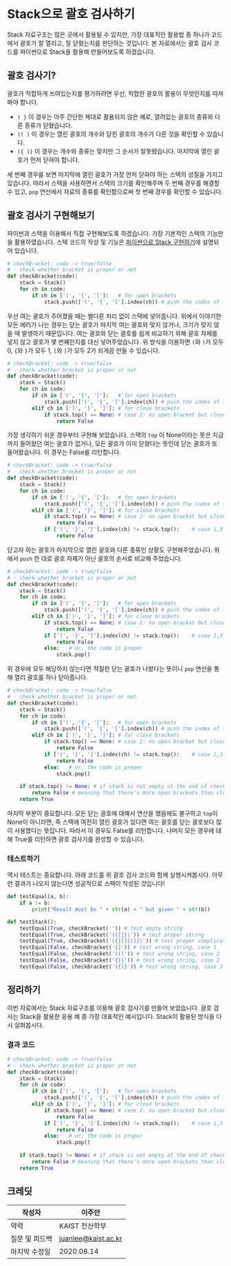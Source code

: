 # Stack으로 괄호 검사하기
Stack 자료구조는 많은 곳에서 활용될 수 있지만, 가장 대표적인 활용법 중 하나가 코드에서 괄호가 잘 열리고, 잘 닫혔는지를 판단하는 것입니다. 본 자료에서는 괄호 검사 코드를 파이썬으로 Stack을 활용해 만들어보도록 하겠습니다.

## 괄호 검사기?
괄호가 적합하게 쓰여있는지를 평가하려면 우선, 적합한 괄호의 활용이 무엇인지를 따져봐야 합니다.
* `( }` 이 경우는 아주 간단한 제대로 활용되지 않은 예로, 열려있는 괄호의 종류와 다른 종류가 닫혔습니다.
* `(( )` 이 경우는 열린 괄호의 개수와 닫힌 괄호의 개수가 다른 것을 확인할 수 있습니다.
* `({ )}` 이 경우는 개수와 종류는 맞지만 그 순서가 잘못됐습니다. 마지막에 열린 괄호가 먼저 닫혀야 합니다.

세 번째 경우를 보면 마지막에 열린 괄호가 가장 먼저 닫혀야 하는 스택의 성질을 가지고 있습니다. 따라서 스택을 사용하면서 스택의 크기를 확인해주며 두 번째 경우를 해결할 수 있고, `pop` 연산에서 자료의 종류를 확인함으로써 첫 번째 경우를 확인할 수 있습니다.

## 괄호 검사기 구현해보기
파이썬과 스택을 이용해서 직접 구현해보도록 하겠습니다. 가장 기본적인 스택의 기능만을 활용하였습니다. 스택 코드의 작성 및 기능은 [파이썬으로 Stack 구현하기](https://github.com/sleepy-juan/Computing-Supplementary/blob/master/Python%20Basics/Stack%20with%20Python.md)에 설명되어 있습니다.
```python
# checkBracket: code -> true/false
# - check whether bracket is proper or not
def checkBracket(code):
	stack = Stack()
	for ch in code:
		if ch in ['(', '{', '[']:	# for open brackets
			stack.push(['(', '{', '['].index(ch)) # push the index of the bracket
```
우선 여는 괄호가 주어졌을 때는 별다른 처리 없이 스택에 넣어줍니다. 위에서 이야기한 모든 에러가 나는 경우는 닫는 괄호가 마지막 여는 괄호와 맞지 않거나, 크기가 맞지 않을 때 발생하기 때문입니다.
여는 괄호와 닫는 괄호를 쉽게 비교하기 위해 괄호 자체를 넣지 않고 괄호가 몇 번째인지를 대신 넣어주었습니다. 위 방식을 이용하면 `(`와 `)`가 모두 0, `{`와 `}`가 모두 1, `[`와 `]`가 모두 2가 되게끔 만들 수 있습니다.
```python
# checkBracket: code -> true/false
# - check whether bracket is proper or not
def checkBracket(code):
	stack = Stack()
	for ch in code:
		if ch in ['(', '{', '[']:	# for open brackets
			stack.push(['(', '{', '['].index(ch)) # push the index of the bracket
		elif ch in [')', '}', ']']:	# for close brackets
			if stack.top() == None:	# case 2: no open bracket but close bracket coming
				return False
```
가장 생각하기 쉬운 경우부터 구현해 보았습니다. 스택의 `top` 이 None이라는 뜻은 지금까지 들어왔던 여는 괄호가 없거나, 모든 괄호가 이미 닫혔다는 뜻인데 닫는 괄호가 또 들어왔습니다. 이 경우는 False를 리턴합니다.
```python
# checkBracket: code -> true/false
# - check whether bracket is proper or not
def checkBracket(code):
	stack = Stack()
	for ch in code:
		if ch in ['(', '{', '[']:	# for open brackets
			stack.push(['(', '{', '['].index(ch)) # push the index of the bracket
		elif ch in [')', '}', ']']:	# for close brackets
			if stack.top() == None:	# case 2: no open bracket but close bracket coming
				return False
			if [')', '}', ']'].index(ch) != stack.top():	# case 1,3: last open bracket doesn't match to close bracket
				return False
```
닫고자 하는 괄호가 마지막으로 열린 괄호와 다른 종류인 상황도 구현해주었습니다. 위에서 `push` 한 대로 괄호 자체가 아닌 괄호의 순서로 비교해 주었습니다.
```python
# checkBracket: code -> true/false
# - check whether bracket is proper or not
def checkBracket(code):
	stack = Stack()
	for ch in code:
		if ch in ['(', '{', '[']:	# for open brackets
			stack.push(['(', '{', '['].index(ch)) # push the index of the bracket
		elif ch in [')', '}', ']']:	# for close brackets
			if stack.top() == None:	# case 2: no open bracket but close bracket coming
				return False
			if [')', '}', ']'].index(ch) != stack.top():	# case 1,3: last open bracket doesn't match to close bracket
				return False
			else:	# or, the code is proper
				stack.pop()
```
위 경우에 모두 해당하지 않는다면 적절한 닫는 괄호가 나왔다는 뜻이니 `pop` 연산을 통해 열리 괄호를 하나 닫아줍니다.
```python
# checkBracket: code -> true/false
# - check whether bracket is proper or not
def checkBracket(code):
	stack = Stack()
	for ch in code:
		if ch in ['(', '{', '[']:	# for open brackets
			stack.push(['(', '{', '['].index(ch)) # push the index of the bracket
		elif ch in [')', '}', ']']:	# for close brackets
			if stack.top() == None:	# case 2: no open bracket but close bracket coming
				return False
			if [')', '}', ']'].index(ch) != stack.top():	# case 1,3: last open bracket doesn't match to close bracket
				return False
			else:	# or, the code is proper
				stack.pop()
	
	if stack.top() != None: # if stack is not empty at the end of checking
		return False # meaning that there's more open brackets than close brackets
	return True
```
마지막 부분이 중요합니다. 모든 닫는 괄호에 대해서 연산을 했음에도 불구하고 `top`이 None이 아니라면, 즉 스택에 여전히 열린 괄호가 있다면 여는 괄호를 닫는 괄호보다 많이 사용했다는 뜻입니다. 따라서 이 경우도 False를 리턴합니다.
나머지 모든 경우에 대해 True를 리턴하면 괄호 검사기를 완성할 수 있습니다.

### 테스트하기
역시 테스트는 중요합니다. 아래 코드를 위 괄호 검사 코드와 함께 실행시켜봅시다. 아무런 결과가 나오지 않는다면 성공적으로 스택이 작성된 것입니다!
```python
def testEqual(a, b):
	if a != b:
		print("Result must be " + str(a) + " but given " + str(b))

def testStack():
	testEqual(True, checkBracket('')) # test empty string
	testEqual(True, checkBracket('({[]})')) # test proper string
	testEqual(True, checkBracket('({}[]{()})')) # test proper complicated string
	testEqual(False, checkBracket('{]')) # test wrong string, case 1
	testEqual(False, checkBracket('(()')) # test wrong string, case 2
	testEqual(False, checkBracket('{}}')) # test wrong string, case 2
	testEqual(False, checkBracket('({)}')) # test wrong string, case 3
```

## 정리하기
이번 자료에서는 Stack 자료구조를 이용해 괄호 검사기를 만들어 보았습니다. 괄호 검사는 Stack을 활용한 응용 예 중 가장 대표적인 예시입니다. Stack이 활용된 방식을 다시 살펴봅시다.

### 결과 코드
```python
# checkBracket: code -> true/false
# - check whether bracket is proper or not
def checkBracket(code):
	stack = Stack()
	for ch in code:
		if ch in ['(', '{', '[']:	# for open brackets
			stack.push(['(', '{', '['].index(ch)) # push the index of the bracket
		elif ch in [')', '}', ']']:	# for close brackets
			if stack.top() == None:	# case 2: no open bracket but close bracket coming
				return False
			if [')', '}', ']'].index(ch) != stack.top():	# case 1,3: last open bracket doesn't match to close bracket
				return False
			else:	# or, the code is proper
				stack.pop()
	
	if stack.top() != None: # if stack is not empty at the end of checking
		return False # meaning that there's more open brackets than close brackets
	return True
```

## 크레딧
| 작성자 | 이주안 |
| ------------ | ------------ |
| 약력 | KAIST 전산학부 |
| 질문 및 피드백 | juanlee@kaist.ac.kr |
| 마지막 수정일 | 2020.08.14 |
